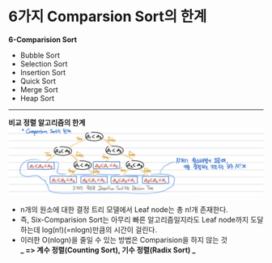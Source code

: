 # 6가지 Comparsion Sort의 한계
**6-Comparision Sort**  
- Bubble Sort
- Selection Sort
- Insertion Sort
- Quick Sort
- Merge Sort
- Heap Sort
___
**비교 정렬 알고리즘의 한계**
![ComparsionSortDevisionTreeModel](./images/ComparsionSortDevisionTreeModel.jpg)
  - n개의 원소에 대한 결정 트리 모델에서 Leaf node는 총 n!개 존재한다.
  - 즉, Six-Comparision Sort는 아무리 빠른 알고리즘일지라도 Leaf node까지 도달하는데 log(n!)(=nlogn)만큼의 시간이 걸린다.
  - 이러한 O(nlogn)을 줄일 수 있는 방법은 Comparision을 하지 않는 것  
  **_ => 계수 정렬(Counting Sort), 기수 정렬(Radix Sort) _**
